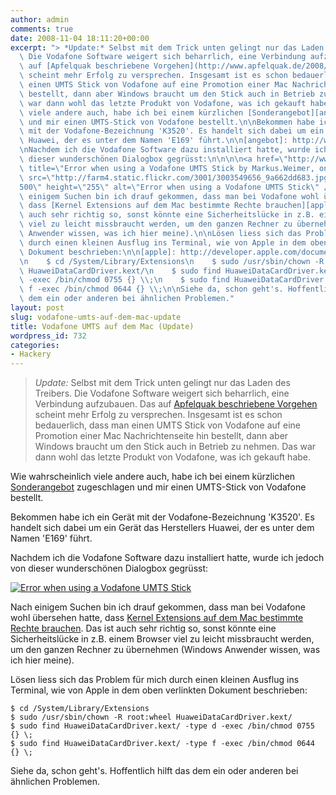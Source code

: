 ```yaml
---
author: admin
comments: true
date: 2008-11-04 18:11:20+00:00
excerpt: "> *Update:* Selbst mit dem Trick unten gelingt nur das Laden des Treibers.\
  \ Die Vodafone Software weigert sich beharrlich, eine Verbindung aufzubauen. Das\
  \ auf [Apfelquak beschriebene Vorgehen](http://www.apfelquak.de/2008/10/09/vodafone-umts-stick-einrichten/)\
  \ scheint mehr Erfolg zu versprechen. Insgesamt ist es schon bedauerlich, dass man\
  \ einen UMTS Stick von Vodafone auf eine Promotion einer Mac Nachrichtenseite hin\
  \ bestellt, dann aber Windows braucht um den Stick auch in Betrieb zu nehmen. Das\
  \ war dann wohl das letzte Produkt von Vodafone, was ich gekauft habe.\n\nWie wahrscheinlich\
  \ viele andere auch, habe ich bei einem kürzlichen [Sonderangebot][angebot] zugeschlagen\
  \ und mir einen UMTS-Stick von Vodafone bestellt.\n\nBekommen habe ich ein Gerät\
  \ mit der Vodafone-Bezeichnung 'K3520'. Es handelt sich dabei um ein Gerät das Herstellers\
  \ Huawei, der es unter dem Namen 'E169' führt.\n\n[angebot]: http://www.mactechnews.de/news/index.html?id=142487\n\
  \nNachdem ich die Vodafone Software dazu installiert hatte, wurde ich jedoch von\
  \ dieser wunderschönen Dialogbox gegrüsst:\n\n\n\n<a href=\"http://www.flickr.com/photos/weimode/3003549656/\"\
  \ title=\"Error when using a Vodafone UMTS Stick by Markus.Weimer, on Flickr\"><img\
  \ src=\"http://farm4.static.flickr.com/3001/3003549656_9a662dd683.jpg\" width=\"\
  500\" height=\"255\" alt=\"Error when using a Vodafone UMTS Stick\" /></a>\n\nNach\
  \ einigem Suchen bin ich drauf gekommen, dass man bei Vodafone wohl übersehen hatte,\
  \ dass [Kernel Extensions auf dem Mac bestimmte Rechte brauchen][apple]. Das ist\
  \ auch sehr richtig so, sonst könnte eine Sicherheitslücke in z.B. einem Browser\
  \ viel zu leicht missbraucht werden, um den ganzen Rechner zu übernehmen (Windows\
  \ Anwender wissen, was ich hier meine).\n\nLösen liess sich das Problem für mich\
  \ durch einen kleinen Ausflug ins Terminal, wie von Apple in dem oben verlinkten\
  \ Dokument beschrieben:\n\n[apple]: http://developer.apple.com/documentation/Darwin/Conceptual/KEXTConcept/Articles/kext_permissions_ownership.html#//apple_ref/doc/uid/TP40005417\n\
  \n    $ cd /System/Library/Extensions\n    $ sudo /usr/sbin/chown -R root:wheel\
  \ HuaweiDataCardDriver.kext/\n    $ sudo find HuaweiDataCardDriver.kext/ -type d\
  \ -exec /bin/chmod 0755 {} \\;\n    $ sudo find HuaweiDataCardDriver.kext/ -type\
  \ f -exec /bin/chmod 0644 {} \\;\n\nSiehe da, schon geht's. Hoffentlich hilft das\
  \ dem ein oder anderen bei ähnlichen Problemen."
layout: post
slug: vodafone-umts-auf-dem-mac-update
title: Vodafone UMTS auf dem Mac (Update)
wordpress_id: 732
categories:
- Hackery
---
```


> *Update:* Selbst mit dem Trick unten gelingt nur das Laden des Treibers. Die Vodafone Software weigert sich beharrlich, eine Verbindung aufzubauen. Das auf [Apfelquak beschriebene Vorgehen](http://www.apfelquak.de/2008/10/09/vodafone-umts-stick-einrichten/) scheint mehr Erfolg zu versprechen. Insgesamt ist es schon bedauerlich, dass man einen UMTS Stick von Vodafone auf eine Promotion einer Mac Nachrichtenseite hin bestellt, dann aber Windows braucht um den Stick auch in Betrieb zu nehmen. Das war dann wohl das letzte Produkt von Vodafone, was ich gekauft habe.

Wie wahrscheinlich viele andere auch, habe ich bei einem kürzlichen [Sonderangebot][angebot] zugeschlagen und mir einen UMTS-Stick von Vodafone bestellt.

Bekommen habe ich ein Gerät mit der Vodafone-Bezeichnung 'K3520'. Es handelt sich dabei um ein Gerät das Herstellers Huawei, der es unter dem Namen 'E169' führt.

[angebot]: http://www.mactechnews.de/news/index.html?id=142487

Nachdem ich die Vodafone Software dazu installiert hatte, wurde ich jedoch von dieser wunderschönen Dialogbox gegrüsst:



[![Error when using a Vodafone UMTS Stick](http://farm4.static.flickr.com/3001/3003549656_9a662dd683.jpg)](http://www.flickr.com/photos/weimode/3003549656/)

Nach einigem Suchen bin ich drauf gekommen, dass man bei Vodafone wohl übersehen hatte, dass [Kernel Extensions auf dem Mac bestimmte Rechte brauchen][apple]. Das ist auch sehr richtig so, sonst könnte eine Sicherheitslücke in z.B. einem Browser viel zu leicht missbraucht werden, um den ganzen Rechner zu übernehmen (Windows Anwender wissen, was ich hier meine).

Lösen liess sich das Problem für mich durch einen kleinen Ausflug ins Terminal, wie von Apple in dem oben verlinkten Dokument beschrieben:

[apple]: http://developer.apple.com/documentation/Darwin/Conceptual/KEXTConcept/Articles/kext_permissions_ownership.html#//apple_ref/doc/uid/TP40005417

    $ cd /System/Library/Extensions
    $ sudo /usr/sbin/chown -R root:wheel HuaweiDataCardDriver.kext/
    $ sudo find HuaweiDataCardDriver.kext/ -type d -exec /bin/chmod 0755 {} \;
    $ sudo find HuaweiDataCardDriver.kext/ -type f -exec /bin/chmod 0644 {} \;

Siehe da, schon geht's. Hoffentlich hilft das dem ein oder anderen bei ähnlichen Problemen.
